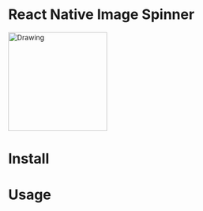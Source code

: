 # React Native Image Spinner

<img src="https://lh3.googleusercontent.com/y9jTpkGQvNbwMi_hKVT6v1GlbuHl_VMLoFms5mMwLAcVvGu06snZWv-5YlulFhlyYqV5mskf0gW3kgPOhq5pfKrCPv89c_YcZ6gSjJsGT1aR0f0_sZfM6k0GnD7b379HGANh_fbtRlNGQKAnaImKSWGPz9lDv1jfBIB4QH8I_cmhD4lGwtNOd4END0lTzdq28k9XS_f8LSgk2klIt2iXSKjr58JKxO0CRVW-SHJX7D7K9mPyx6A61a1AFobsXQ_POIi8p8LQt2IwRmG9kt9VCDGsC3EBz3txRP-49TO_OaJSQtTsMtgIOKbLQKXBsmIOIxNULfoqo3QWX8iaTfZRpua6xiztG6FCjPH7NzCdM_Voh8OUx292rcsTdo3HoJqsBTyAyOGbiuBOup61EWXLzHPmzNaCc2NdYk1tQpE1XFLbo7FsM7r4S7b-rqpk988_bERCxrWUY7l-neSe7Uh12pjoaEWr1gBTy5U1ENdwLI8jIYlOR8EKln-8tuosEoG55dyvq6v83q8u15bT9nKEGqdhULJk5ea39kFG5gxxOf6y65NnWf3eia2shg5heCooOXBWNpABWJ6LbkpV_gKEWZfwRJn082IXCVPnI5dUyCwK_qHZ=w603-h643-no" alt="Drawing" style="width: 200px;"/>

# Install

# Usage
